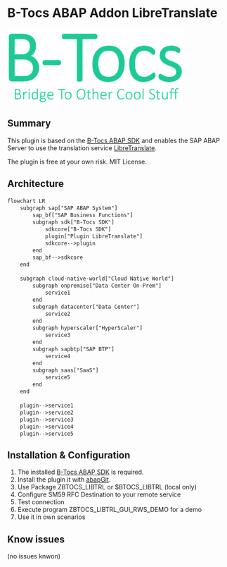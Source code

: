 # B-Tocs ABAP Addon LibreTranslate
![Bride To Other Cool Stuff](res/btocs_logo.gif)

## Summary

This plugin is based on the [B-Tocs ABAP SDK](https://github.com/b-tocs/abap_btocs_core) and enables the SAP ABAP Server to use the translation service [LibreTranslate](https://libretranslate.com/).

The plugin is free at your own risk. 
MIT License.


## Architecture

```mermaid
flowchart LR
    subgraph sap["SAP ABAP System"]
        sap_bf["SAP Business Functions"]
        subgraph sdk["B-Tocs SDK"]
            sdkcore["B-Tocs SDK"]
            plugin["Plugin LibreTranslate"]
            sdkcore-->plugin
        end
        sap_bf-->sdkcore
    end

    subgraph cloud-native-world["Cloud Native World"]
        subgraph onpremise["Data Center On-Prem"]
            service1
        end
        subgraph datacenter["Data Center"]
            service2
        end
        subgraph hyperscaler["HyperScaler"]
            service3
        end
        subgraph sapbtp["SAP BTP"]
            service4
        end
        subgraph saas["SaaS"]
            service5
        end
    end

    plugin-->service1    
    plugin-->service2    
    plugin-->service3    
    plugin-->service4    
    plugin-->service5    

```

## Installation & Configuration

1. The installed [B-Tocs ABAP SDK](https://github.com/b-tocs/abap_btocs_core) is required. 
2. Install the plugin it with [abapGit](https://abapgit.org).
3. Use Package ZBTOCS_LIBTRL or $BTOCS_LIBTRL (local only)
4. Configure SM59 RFC Destination to your remote service
5. Test connection
6. Execute program ZBTOCS_LIBTRL_GUI_RWS_DEMO for a demo
7. Use it in own scenarios

## Know issues
(no issues knwon)


